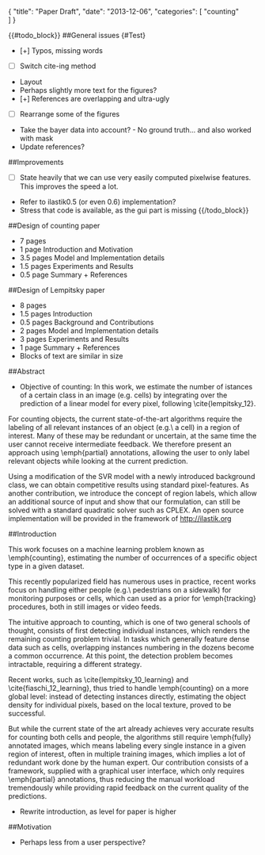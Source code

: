 {
  "title": "Paper Draft",
  "date": "2013-12-06",
  "categories": [
	"counting"	
  ]
}

{{#todo_block}}
##General issues {#Test}
- [+] Typos, missing words
- [ ] Switch cite-ing method
- Layout
- Perhaps slightly more text for the figures?
- [+] References are overlapping and ultra-ugly
- [ ] Rearrange some of the figures
- Take the bayer data into account? - No ground truth... and also worked with
  mask
- Update references?


##Improvements
- [ ] State heavily that we can use very easily computed pixelwise features.
	This improves the speed a lot.
- Refer to ilastik0.5 (or even 0.6) implementation?
- Stress that code is available, as the gui part is missing
{{/todo_block}}

##Design of counting paper

- 7 pages
- 1 page Introduction and Motivation
- 3.5 pages Model and Implementation details
- 1.5 pages Experiments and Results
- 0.5 page Summary + References


##Design of Lempitsky paper

- 8 pages
- 1.5 pages Introduction
- 0.5 pages Background and Contributions
- 2 pages Model and Implementation details
- 3 pages Experiments and Results
- 1 page Summary + References
- Blocks of text are similar in size


##Abstract

- Objective of counting:
In this work, we estimate the number of istances of a certain class in an image (e.g.
cells) by integrating over the prediction of a linear model for every pixel,
following \cite{lempitsky_12}.

For counting objects, the current state-of-the-art algorithms 
require the labeling of all relevant instances of an object (e.g.\ a cell) in a
region of interest.
Many of these may be redundant or uncertain, at the same time the user cannot receive intermediate feedback.
We therefore present an approach using \emph{partial} annotations, allowing the user to only label relevant objects
while looking at the current prediction.

Using a modification of the SVR model with a newly introduced background
class, we can obtain competitive results using standard pixel-features.
As another contribution, we introduce the concept of region labels, which allow
an additional source of input and show that our formulation, 
can still be solved with a standard quadratic solver such as CPLEX.
An open source implementation will be provided in the framework of
http://ilastik.org


##Introduction

This work focuses on a machine learning problem known as \emph{counting},
estimating the number of occurrences of a specific object type in a given dataset.

This recently popularized field has numerous uses in practice, recent works focus on handling
either people (e.g.\ pedestrians on a sidewalk) for monitoring purposes or
cells, which can used as a prior for \emph{tracking} procedures, both in still
images or video feeds.

The intuitive approach to counting, which is one of two general schools of thought, 
consists of first detecting individual instances, which renders the
remaining counting problem trivial.
In tasks which generally feature dense data such as cells, overlapping instances
numbering in the dozens become a common occurrence. 
At this point, the detection problem becomes intractable, requiring a different strategy.

Recent works, such as 
\cite{lempitsky_10_learning} and \cite{fiaschi_12_learning}, thus tried to handle
\emph{counting} on a more global level: instead of detecting instances directly, 
estimating the object density for individual pixels, based on the
local texture, proved to be successful.

But while the current state of the art already achieves very accurate
results for counting both cells and people, the algorithms still require
\emph{fully} annotated images, which means labeling every
single instance in a given region of interest, often in multiple training
images, which implies a lot of redundant work done by the human expert.
Our contribution consists of a framework, supplied with a graphical user
interface, which only requires \emph{partial} annotations, thus reducing the
manual workload tremendously while providing rapid feedback on the current
quality of the predictions.
- Rewrite introduction, as level for paper is higher


##Motivation

- Perhaps less from a user perspective?
